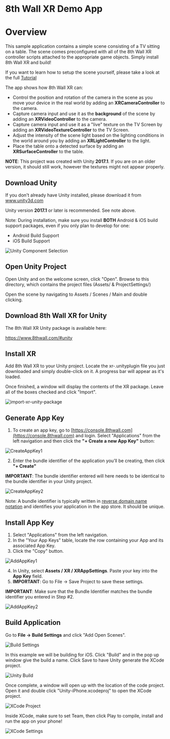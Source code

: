 # 8th Wall XR Demo App

# Overview

This sample application contains a simple scene consisting of a TV sitting on a table. The scene comes preconfigured with all of the 8th Wall XR controller scripts
attached to the appropriate game objects.  Simply install 8th Wall XR and build!

If you want to learn how to setup the scene yourself, please take a look at the full [Tutorial](https://github.com/8thwall/xr-unity/tree/master/projects/8thWallXR-Tutorial)

The app shows how 8th Wall XR can:

* Control the position and rotation of the camera in the scene as you move your device in the real world by adding an **XRCameraController** to the camera.
* Capture camera input and use it as the **background** of the scene by adding an **XRVideoController** to the camera.
* Capture camera input and use it as a "live" texture on the TV Screen by adding an **XRVideoTextureController** to the TV Screen.
* Adjust the intensity of the scene light based on the lighting conditions in the world around you by adding an **XRLightController** to the light.
* Place the table onto a detected surface by adding an **XRSurfaceController** to the table.

**NOTE**: This project was created with Unity **2017.1**. If you are on an older version, it should still work, however the textures might not appear properly.

## Download Unity

If you don't already have Unity installed, please download it from <a href='https://www.unity3d.com' target='_blank'>www.unity3d.com</a>

Unity version **2017.1** or later is recommended. See note above.

Note: During installation, make sure you install **BOTH** Android & iOS build support packages, even if you only plan to develop for one:

* Android Build Support
* iOS Build Support

![Unity Component Selection](../8thWallXR-Tutorial/images/unity-component-selection.png)

## Open Unity Project

Open Unity and on the welcome screen, click "Open".  Browse to this directory, which contains the project files (Assets/ & ProjectSettings/)

Open the scene by navigating to Assets / Scenes / Main and double clicking.

## Download 8th Wall XR for Unity

The 8th Wall XR Unity package is available here:

<a href='https://www.8thwall.com/#unity' target='_blank'>https://www.8thwall.com/#unity</a>

## Install XR

Add 8th Wall XR to your Unity project.  Locate the xr-<version>.unityplugin file you just downloaded and simply double-click on it.  A progress bar will appear as it's loaded.

Once finished, a window will display the contents of the XR package.  Leave all of the boxes checked and click "Import".

![import-xr-unity-package](../8thWallXR-Tutorial/images/getting-started-import-xr-unity-package.png)

## Generate App Key

1. To create an app key, go to [https://console.8thwall.com](https://console.8thwall.com) and login. Select "Applications" from the left navigation and then click the **"+ Create a new App Key"** button:

![CreateAppKey1](../8thWallXR-Tutorial/images/console-app-create1.png)

2. Enter the bundle identifier of the application you’ll be creating, then click **"+ Create"**

**IMPORTANT**: The bundle identifier entered will here needs to be identical to the bundle identifier in your Unity project.

![CreateAppKey2](../8thWallXR-Tutorial/images/console-app-create2.png)

Note: A bundle identifier is typically written in [reverse domain name notation](https://en.wikipedia.org/wiki/Reverse_domain_name_notation#Examples) and identifies your application in the app store. It should be unique.

## Install App Key

1. Select "Applications" from the left navigation.
2. In the "Your App Keys" table, locate the row containing your App and its associated App Key. 
3. Click the "Copy" button.

![AddAppKey1](../8thWallXR-Tutorial/images/console-app-copy1.png)

4. In Unity, select **Assets / XR / XRAppSettings**.  Paste your key into the **App Key** field.
5. **IMPORTANT**: Go to File -> Save Project to save these settings.

**IMPORTANT**: Make sure that the Bundle Identifier matches the bundle identifier you entered in Step #2.

![AddAppKey2](../8thWallXR-Tutorial/images/console-app-copy2.png)

## Build Application

Go to **File -> Build Settings** and click "Add Open Scenes".

![Build Settings](../8thWallXR-Tutorial/images/build-settings.png)

In this example we will be building for iOS.  Click "Build" and in the pop up window give the build a name.  Click Save to have Unity generate the XCode project.

![Unity Build](../8thWallXR-Tutorial/images/unity-build.png)

Once complete, a window will open up with the location of the code project.  Open it and double click "Unity-iPhone.xcodeproj" to open the XCode project.

![XCode Project](../8thWallXR-Tutorial/images/xcode-project.png)

Inside XCode, make sure to set Team, then click Play to compile, install and run the app on your phone!

![XCode Settings](../8thWallXR-Tutorial/images/xcode-settings.png)

